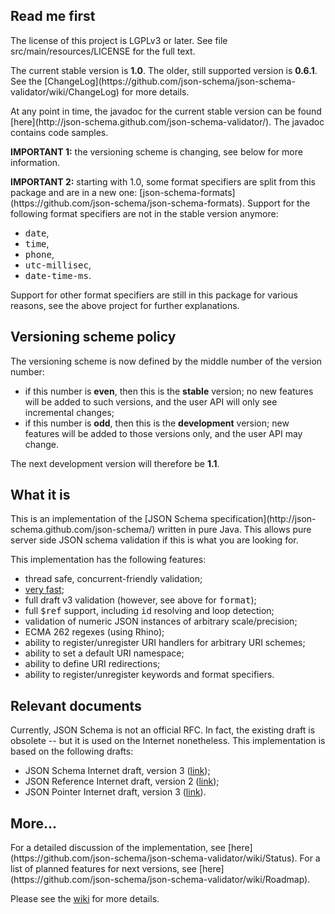 <h2>Read me first</h2>

<p>The license of this project is LGPLv3 or later. See file
src/main/resources/LICENSE for the full text.</p>

<p>The current stable version is <b>1.0</b>. The older, still supported version
is <b>0.6.1</b>. See the
[ChangeLog](https://github.com/json-schema/json-schema-validator/wiki/ChangeLog)
for more details.</p>

<p>At any point in time, the javadoc for the current stable version can be found
[here](http://json-schema.github.com/json-schema-validator/). The javadoc
contains code samples.</p>

<p><b>IMPORTANT 1:</b> the versioning scheme is changing, see below for more
information.</p>

<p><b>IMPORTANT 2:</b> starting with 1.0, some format specifiers are split from
this package and are in a new one:
[json-schema-formats](https://github.com/json-schema/json-schema-formats).
Support for the following format specifiers are not in the stable version
anymore:</p>

* <tt>date</tt>,
* <tt>time</tt>,
* <tt>phone</tt>,
* <tt>utc-millisec</tt>,
* <tt>date-time-ms</tt>.

<p>Support for other format specifiers are still in this package for various
reasons, see the above project for further explanations.</p>

<h2>Versioning scheme policy</h2>

<p>The versioning scheme is now defined by the middle number of the version
number:</p>

* if this number is <b>even</b>, then this is the <b>stable</b> version; no new
  features will be added to such versions, and the user API will only see
  incremental changes;
* if this number is <b>odd</b>, then this is the <b>development</b> version; new
  features will be added to those versions only, and the user API may change.

<p>The next development version will therefore be <b>1.1</b>.

<h2>What it is</h2>

<p>This is an implementation of the [JSON Schema
specification](http://json-schema.github.com/json-schema/) written in pure Java.
This allows pure server side JSON schema validation if this is what you are
looking for.<p>

<p>This implementation has the following features:</p>

* thread safe, concurrent-friendly validation;
* [very fast](https://github.com/json-schema/json-schema-validator/wiki/Performance);
* full draft v3 validation (however, see above for <tt>format</tt>);
* full <tt>$ref</tt> support, including <tt>id</tt> resolving and loop
  detection;
* validation of numeric JSON instances of arbitrary scale/precision;
* ECMA 262 regexes (using Rhino);
* ability to register/unregister URI handlers for arbitrary URI schemes;
* ability to set a default URI namespace;
* ability to define URI redirections;
* ability to register/unregister keywords and format specifiers.

<h2>Relevant documents</h2>

<p>Currently, JSON Schema is not an official RFC. In fact, the existing draft is
obsolete -- but it is used on the Internet nonetheless. This implementation is
based on the following drafts:</p>

* JSON Schema Internet draft, version 3
  ([link](http://tools.ietf.org/html/draft-zyp-json-schema-03));
* JSON Reference Internet draft, version 2
  ([link](http://tools.ietf.org/html/draft-pbryan-zyp-json-ref-02));
* JSON Pointer Internet draft, version 3
  ([link](http://tools.ietf.org/html/draft-ietf-appsawg-json-pointer-03)).

<h2>More...</h2>

<p>For a detailed discussion of the implementation, see
[here](https://github.com/json-schema/json-schema-validator/wiki/Status). For a
list of planned features for next versions, see
[here](https://github.com/json-schema/json-schema-validator/wiki/Roadmap).

Please see the
[wiki](https://github.com/json-schema/json-schema-validator/wiki/) for more
details.

